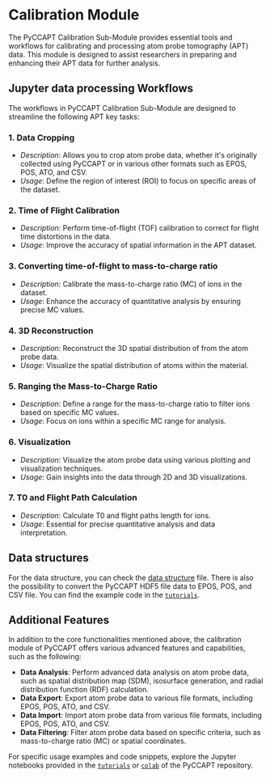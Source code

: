# Calibration Module

The PyCCAPT Calibration Sub-Module provides essential tools and workflows for calibrating and processing atom probe
tomography (APT) data. This module is designed to assist researchers in preparing and enhancing their APT data for
further analysis.


## Jupyter data processing Workflows

The workflows in PyCCAPT Calibration Sub-Module are designed to streamline the following APT key tasks:

### 1. Data Cropping

- *Description*: Allows you to crop atom probe data, whether it's originally collected using PyCCAPT or in various other
  formats such as EPOS, POS, ATO, and CSV.
- *Usage*: Define the region of interest (ROI) to focus on specific areas of the dataset.

### 2. Time of Flight Calibration

- *Description*: Perform time-of-flight (TOF) calibration to correct for flight time distortions in the data.
- *Usage*: Improve the accuracy of spatial information in the APT dataset.

### 3. Converting time-of-flight to mass-to-charge ratio

- *Description*: Calibrate the mass-to-charge ratio (MC) of ions in the dataset.
- *Usage*: Enhance the accuracy of quantitative analysis by ensuring precise MC values.

### 4. 3D Reconstruction

- *Description*: Reconstruct the 3D spatial distribution of from the atom probe data.
- *Usage*: Visualize the spatial distribution of atoms within the material.

### 5. Ranging the Mass-to-Charge Ratio

- *Description*: Define a range for the mass-to-charge ratio to filter ions based on specific MC values.
- *Usage*: Focus on ions within a specific MC range for analysis.

### 6. Visualization

- *Description*: Visualize the atom probe data using various plotting and visualization techniques.
- *Usage*: Gain insights into the data through 2D and 3D visualizations.

### 7. T0 and Flight Path Calculation

- *Description*: Calculate T0 and flight paths length for ions.
- *Usage*: Essential for precise quantitative analysis and data interpretation.

## Data structures

For the data structure, you can check the [data structure](Control_DATA_STRUCTURE.md) file. 
There is also the possibility to convert the PyCCAPT HDF5 file data to EPOS, POS, and CSV file. 
You can find the example code in the [`tutorials`](https://github.com/mmonajem/pyccapt/tree/main/pyccapt/calibration/tutorials/jupyter_files).

## Additional Features

In addition to the core functionalities mentioned above, the calibration module of PyCCAPT offers various advanced
features and capabilities, such as the following:

- **Data Analysis**: Perform advanced data analysis on atom probe data, such as spatial distribution map (SDM), isosurface
  generation, and radial distribution function (RDF) calculation.
- **Data Export**: Export atom probe data to various file formats, including EPOS, POS, ATO, and CSV.
- **Data Import**: Import atom probe data from various file formats, including EPOS, POS, ATO, and CSV.
- **Data Filtering**: Filter atom probe data based on specific criteria, such as mass-to-charge ratio (MC) or spatial
  coordinates.


For specific usage examples and code snippets, explore the Jupyter notebooks provided in
the [`tutorials`](https://github.com/mmonajem/pyccapt/tree/main/pyccapt/calibration/tutorials/jupyter_files)
or [`colab`](https://github.com/mmonajem/pyccapt/tree/main/pyccapt/calibration/tutorials/colab)
of the PyCCAPT repository. 

